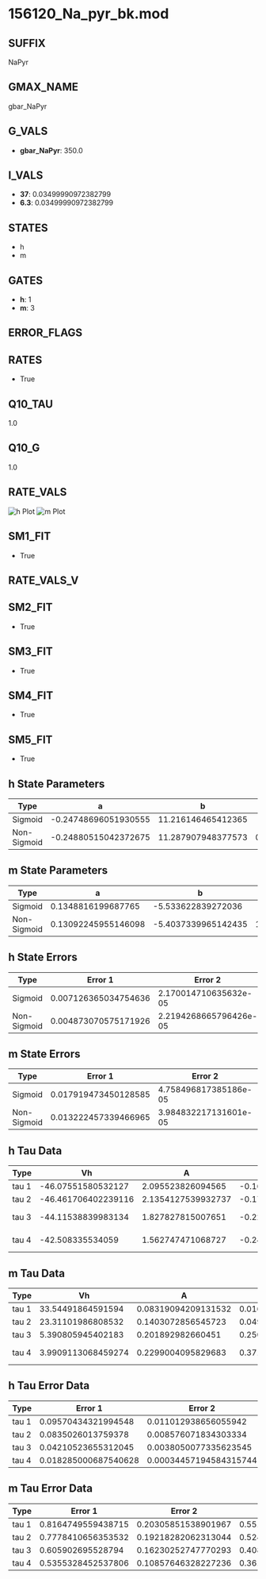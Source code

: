 # 156120_Na_pyr_bk.mod

## SUFFIX

NaPyr

## GMAX_NAME

gbar_NaPyr

## G_VALS

- **gbar_NaPyr**: 350.0

## I_VALS

- **37**: 0.03499990972382799
- **6.3**: 0.03499990972382799

## STATES

- h
- m

## GATES

- **h**: 1
- **m**: 3

## ERROR_FLAGS


## RATES

- True

## Q10_TAU

1.0

## Q10_G

1.0

## RATE_VALS

![h Plot](/Users/pbozelos/Dropbox/icg-Chai-Panos/supermodels/output_markdown_files/Na/156120_Na_pyr_bk.mod/images/h.png)
![m Plot](/Users/pbozelos/Dropbox/icg-Chai-Panos/supermodels/output_markdown_files/Na/156120_Na_pyr_bk.mod/images/m.png)

## SM1_FIT

- True

## RATE_VALS_V

## SM2_FIT

- True

## SM3_FIT

- True

## SM4_FIT

- True

## SM5_FIT

- True

## h State Parameters

| Type | a | b | c | d |
| --- | --- | --- | --- | --- |
| Sigmoid | -0.24748696051930555 | 11.216146465412365 |
| Non-Sigmoid | -0.24880515042372675 | 11.287907948377573 | 0.9978043270343294 | 0.0030846677134983946 |

## m State Parameters

| Type | a | b | c | d |
| --- | --- | --- | --- | --- |
| Sigmoid | 0.1348816199687765 | -5.533622839272036 |
| Non-Sigmoid | 0.13092245955146098 | -5.4037339965142435 | 1.0143020133511784 | -0.012838399485142872 |

## h State Errors

| Type | Error 1 | Error 2 | Error 3 |
| --- | --- | --- | --- |
| Sigmoid | 0.007126365034754636 | 2.170014710635632e-05 | 0.00552951514931942 |
| Non-Sigmoid | 0.004873070575171926 | 2.2194268665796426e-05 | 0.0037811306939378 |

## m State Errors

| Type | Error 1 | Error 2 | Error 3 |
| --- | --- | --- | --- |
| Sigmoid | 0.017919473450128585 | 4.758496817385186e-05 | 0.01019284693295592 |
| Non-Sigmoid | 0.013222457339466965 | 3.984832217131601e-05 | 0.0075211185258213745 |

## h Tau Data

| Type | Vh | A | b1 | b2 | c1 | c2 | d1 | d2 | e1 | e2 |
| --- | --- | --- | --- | --- | --- | --- | --- | --- | --- | --- |
| tau 1 | -46.07551580532127 | 2.095523826094565 | -0.1699714128073058 | -0.058384313338985486 |
| tau 2 | -46.461706402239116 | 2.1354127539932737 | -0.1758751771197835 | 0.001036691950165283 | -0.06541393556624737 | -0.00020031950125046235 |
| tau 3 | -44.11538839983134 | 1.827827815007651 | -0.22563718544112427 | 0.004226324351365197 | -2.3780387158197926e-05 | -0.041141957822281985 | 0.000344584733284922 | 2.3414581104762403e-06 |
| tau 4 | -42.508335534059 | 1.562747471068727 | -0.24705721023667515 | 0.006073337051153338 | -5.6078580286921434e-05 | 1.7153783652619513e-07 | -0.016317561706237046 | 0.0010174422171550308 | 3.2573822897569213e-06 | -9.318479964939103e-08 |

## m Tau Data

| Type | Vh | A | b1 | b2 | c1 | c2 | d1 | d2 | e1 | e2 |
| --- | --- | --- | --- | --- | --- | --- | --- | --- | --- | --- |
| tau 1 | 33.54491864591594 | 0.08319094209131532 | 0.016059892841662968 | 0.30540526431776716 |
| tau 2 | 23.31101986808532 | 0.1403072856545723 | 0.049254812650647094 | 0.00029670129389760457 | 0.13716462387509115 | -0.0009344761319829958 |
| tau 3 | 5.390805945402183 | 0.201892982660451 | 0.2505239050773145 | 0.006968651096364558 | 5.459629218440405e-05 | 0.4108622417336175 | -0.03431419836733405 | 0.0007977566794186182 |
| tau 4 | 3.9909113068459274 | 0.2299004095829683 | 0.37176293763022533 | 0.014515620320643198 | 0.00020241746626951376 | 9.130030335994977e-07 | 0.42450848534875407 | -0.03589366065441656 | 0.0010122779741460908 | -7.0571522676891965e-06 |

## h Tau Error Data

| Type | Error 1 | Error 2 | Error 3 |
| --- | --- | --- | --- |
| tau 1 | 0.09570434321994548 | 0.011012938656055942 | 0.07059201533167371 |
| tau 2 | 0.0835026013759378 | 0.008576071834303334 | 0.06159194784940918 |
| tau 3 | 0.04210523655312045 | 0.0038050077335623545 | 0.031057038837524566 |
| tau 4 | 0.018285000687540628 | 0.00034457194584315744 | 0.013487110463817755 |

## m Tau Error Data

| Type | Error 1 | Error 2 | Error 3 |
| --- | --- | --- | --- |
| tau 1 | 0.8164749559438715 | 0.20305851538901967 | 0.5510041807909254 |
| tau 2 | 0.7778410656353532 | 0.19218282062313044 | 0.5249318133224061 |
| tau 3 | 0.605902695528794 | 0.16230252747770293 | 0.40889792878326514 |
| tau 4 | 0.5355328452537806 | 0.10857646328227236 | 0.36140831330774853 |

